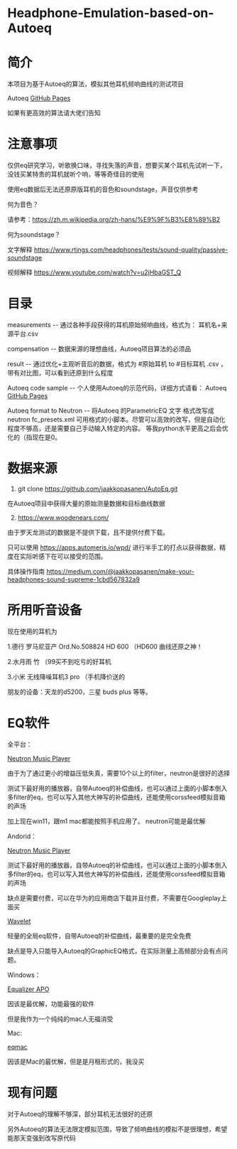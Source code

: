 # Headphone-Emulation-based-on-Autoeq

# 简介
本项目为基于Autoeq的算法，模拟其他耳机频响曲线的测试项目

Autoeq [GitHub Pages](https://github.com/jaakkopasanen/AutoEq)

如果有更高效的算法请大佬们告知

# 注意事项
仅供eq研究学习，听歌换口味，寻找失落的声音，想要买某个耳机先试听一下，没钱买某特贵的耳机就听个响，等等奇怪目的使用

使用eq数据后无法还原原版耳机的音色和soundstage，声音仅供参考

何为音色？ 

请参考：https://zh.m.wikipedia.org/zh-hans/%E9%9F%B3%E8%89%B2

何为soundstage？ 

文字解释 https://www.rtings.com/headphones/tests/sound-quality/passive-soundstage 

视频解释 https://www.youtube.com/watch?v=u2jHbaGST_Q

# 目录

measurements -- 通过各种手段获得的耳机原始频响曲线，格式为： 耳机名+来源平台.csv

compensation -- 数据来源的理想曲线，Autoeq项目算法的必须品

result -- 通过优化+主观听音后的数据，格式为 #原始耳机 to #目标耳机 .csv ，带有对比图，可以看到还原到什么程度

Autoeq code sample -- 个人使用Autoeq的示范代码，详细方式请看： Autoeq [GitHub Pages](https://github.com/jaakkopasanen/AutoEq)

Autoeq format to Neutron -- 将Autoeq 的ParametricEQ 文字 格式改写成 neutron fc_presets.xml 可用格式的小脚本。尽管可以高效的改写，但是自动化程度不够高，还是需要自己手动输入特定的内容。 等我python水平更高之后会优化的（指现在是0。 

# 数据来源

1.  git clone https://github.com/jaakkopasanen/AutoEq.git

 在Autoeq项目中获得大量的原始测量数据和目标曲线数据

2.  https://www.woodenears.com/
 
 由于罗天龙测试的数据是不提供下载，且不提供付费下载。
 
 只可以使用 https://apps.automeris.io/wpd/ 进行半手工的打点以获得数据，精度在实际听感下在可以接受的范围。
 
 具体操作指南 https://medium.com/@jaakkopasanen/make-your-headphones-sound-supreme-1cbd567832a9


# 所用听音设备
现在使用的耳机为

1.德行 罗马尼亚产 Ord.No.508824 HD 600 （HD600 曲线还原之神！

2.水月雨 竹 （99买不到吃亏的好耳机

3.小米 无线降噪耳机3 pro （手机降价送的

朋友的设备：天龙的d5200，三星 buds plus 等等。

# EQ软件
全平台：

[Neutron Music Player](https://neutroncode.com/)

由于为了通过更小的增益压低失真，需要10个以上的filter，neutron是很好的选择

测试下最好用的播放器，自带Autoeq的补偿曲线，也可以通过上面的小脚本倒入多filter的eq，也可以写入其他大神写的补偿曲线，还能使用corssfeed模拟音箱的声场

加上现在win11，跟m1 mac都能按照手机应用了。 neutron可能是最优解

Andorid：

[Neutron Music Player](https://neutroncode.com/)

测试下最好用的播放器，自带Autoeq的补偿曲线，也可以通过上面的小脚本倒入多filter的eq，也可以写入其他大神写的补偿曲线，还能使用corssfeed模拟音箱的声场

缺点是需要付费，可以在华为的应用商店下载并且付费，不需要在Googleplay上面买

[Wavelet](https://pittvandewitt.github.io/Wavelet/)

轻量的全局eq软件，自带Autoeq的补偿曲线，最重要的是完全免费

缺点是导入只能导入Autoeq的GraphicEQ格式，在实际测量上高频部分会有点问题。

Windows：

[Equalizer APO ](https://equalizerapo.com/)

因该是最优解，功能最强的软件

但是我作为一个纯纯的mac人无福消受

Mac:

[eqmac](https://eqmac.app/)

因该是Mac的最优解，但是是月租形式的，我没买

# 现有问题

对于Autoeq的理解不够深，部分耳机无法很好的还原

另外Autoeq的算法无法限定模拟范围，导致了频响曲线的模拟不是很理想，希望能那天变强到改写原代码

